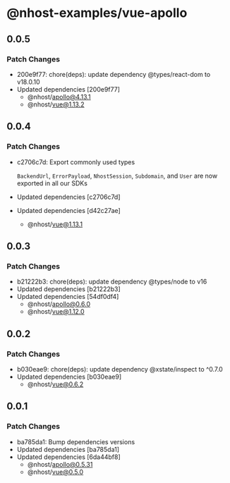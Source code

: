 # @nhost-examples/vue-apollo

## 0.0.5

### Patch Changes

- 200e9f77: chore(deps): update dependency @types/react-dom to v18.0.10
- Updated dependencies [200e9f77]
  - @nhost/apollo@4.13.1
  - @nhost/vue@1.13.2

## 0.0.4

### Patch Changes

- c2706c7d: Export commonly used types

  `BackendUrl`, `ErrorPayload`, `NhostSession`, `Subdomain`, and `User` are now exported in all our SDKs

- Updated dependencies [c2706c7d]
- Updated dependencies [d42c27ae]
  - @nhost/vue@1.13.1

## 0.0.3

### Patch Changes

- b21222b3: chore(deps): update dependency @types/node to v16
- Updated dependencies [b21222b3]
- Updated dependencies [54df0df4]
  - @nhost/apollo@0.6.0
  - @nhost/vue@1.12.0

## 0.0.2

### Patch Changes

- b030eae9: chore(deps): update dependency @xstate/inspect to ^0.7.0
- Updated dependencies [b030eae9]
  - @nhost/vue@0.6.2

## 0.0.1

### Patch Changes

- ba785da1: Bump dependencies versions
- Updated dependencies [ba785da1]
- Updated dependencies [6da44bf8]
  - @nhost/apollo@0.5.31
  - @nhost/vue@0.5.0
